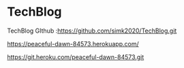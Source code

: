 # TechBlog

TechBlog GIthub :https://github.com/simk2020/TechBlog.git

https://peaceful-dawn-84573.herokuapp.com/

https://git.heroku.com/peaceful-dawn-84573.git 
